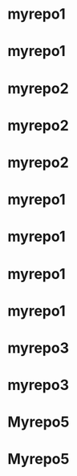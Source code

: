 # myrepo1
# myrepo1
# myrepo2
# myrepo2
# myrepo2
# myrepo1
# myrepo1
# myrepo1
# myrepo1
# myrepo3
# myrepo3
# Myrepo5
# Myrepo5
